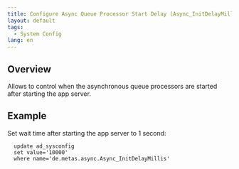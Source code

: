 ```yaml
---
title: Configure Async Queue Processor Start Delay (Async_InitDelayMillis)
layout: default
tags:  
  - System Config
lang: en
---
```


## Overview
Allows to control when the asynchronous queue processors are started after starting the app server.


## Example

Set wait time after starting the app server to 1 second:

```
  update ad_sysconfig
  set value='10000'
  where name='de.metas.async.Async_InitDelayMillis'
```